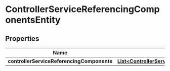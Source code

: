 # ControllerServiceReferencingComponentsEntity

## Properties
Name | Type | Description | Notes
------------ | ------------- | ------------- | -------------
**controllerServiceReferencingComponents** | [**List&lt;ControllerServiceReferencingComponentEntity&gt;**](ControllerServiceReferencingComponentEntity.md) |  |  [optional]
